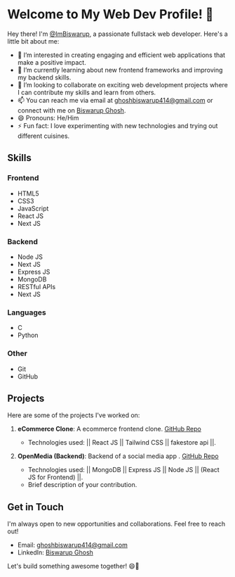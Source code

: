 # Welcome to My Web Dev Profile! 👋

Hey there! I'm [@ImBiswarup](https://github.com/ImBiswarup), a passionate fullstack web developer. Here's a little bit about me:

- 👀 I’m interested in creating engaging and efficient web applications that make a positive impact.
- 🌱 I’m currently learning about new frontend frameworks and improving my backend skills.
- 💞️ I’m looking to collaborate on exciting web development projects where I can contribute my skills and learn from others.
- 📫 You can reach me via email at [ghoshbiswarup414@gmail.com](mailto:ghoshbiswarup414@gmail.com) or connect with me on [Biswarup Ghosh](https://www.linkedin.com/in/biswarup-ghosh-61440828a/).
- 😄 Pronouns: He/Him
- ⚡ Fun fact: I love experimenting with new technologies and trying out different cuisines.

## Skills

### Frontend
- HTML5
- CSS3
- JavaScript
- React JS
- Next JS
  
### Backend
- Node JS
- Next JS
- Express JS
- MongoDB
- RESTful APIs
- Next JS

### Languages
- C
- Python

### Other
- Git
- GitHub

## Projects

Here are some of the projects I've worked on:

1. **eCommerce Clone**: A ecommerce frontend clone. [GitHub Repo](https://github.com/ImBiswarup/eCommerce)
   - Technologies used: || React JS || Tailwind CSS || fakestore api ||.
     
2. **OpenMedia (Backend)**: Backend of a social media app . [GitHub Repo](https://github.com/ImBiswarup/openMedia---Backend)
   - Technologies used: || MongoDB || Express JS || Node JS || (React JS for Frontend) ||.
   - Brief description of your contribution.

## Get in Touch

I'm always open to new opportunities and collaborations. Feel free to reach out!

- Email: [ghoshbiswarup414@gmail.com](mailto:ghoshbiswarup414@gmail.com)
- LinkedIn: [Biswarup Ghosh]([https://www.linkedin.com/in/yourlinkedinprofile](https://www.linkedin.com/in/biswarup-ghosh-61440828a/))

Let's build something awesome together! 😄🚀
